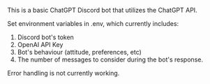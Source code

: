 This is a basic ChatGPT Discord bot that utilizes the ChatGPT API.

Set environment variables in .env, which currently includes:

1. Discord bot's token
2. OpenAI API Key
3. Bot's behaviour (attitude, preferences, etc)
4. The number of messages to consider during the bot's response.

Error handling is not currently working.





